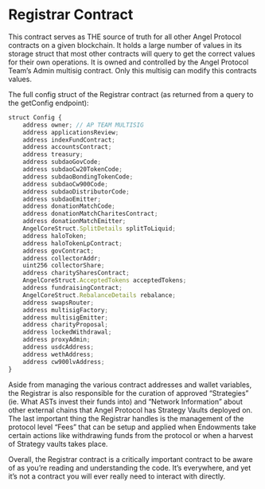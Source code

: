 # Registrar Contract

This contract serves as THE source of truth for all other Angel Protocol contracts on a given blockchain. It holds a large number of values in its storage struct that most other contracts will query to get the correct values for their own operations. It is owned and controlled by the Angel Protocol Team’s Admin multisig contract. Only this multisig can modify this contracts values.

The full config struct of the Registrar contract (as returned from a query to the getConfig endpoint):
```javascript
struct Config {
    address owner; // AP TEAM MULTISIG
    address applicationsReview;
    address indexFundContract;
    address accountsContract;
    address treasury;
    address subdaoGovCode;
    address subdaoCw20TokenCode;
    address subdaoBondingTokenCode;
    address subdaoCw900Code;
    address subdaoDistributorCode;
    address subdaoEmitter;
    address donationMatchCode;
    address donationMatchCharitesContract;
    address donationMatchEmitter;
    AngelCoreStruct.SplitDetails splitToLiquid;
    address haloToken;
    address haloTokenLpContract;
    address govContract;
    address collectorAddr;
    uint256 collectorShare;
    address charitySharesContract;
    AngelCoreStruct.AcceptedTokens acceptedTokens;
    address fundraisingContract;
    AngelCoreStruct.RebalanceDetails rebalance;
    address swapsRouter;
    address multisigFactory;
    address multisigEmitter;
    address charityProposal;
    address lockedWithdrawal;
    address proxyAdmin;
    address usdcAddress;
    address wethAddress;
    address cw900lvAddress;
}
```

Aside from managing the various contract addresses and wallet variables, the Registrar is also responsible for the curation of approved “Strategies” (ie. What ASTs invest their funds into) and “Network Information” about other external chains that Angel Protocol has Strategy Vaults deployed on.
The last important thing the Registrar handles is the management of the protocol level “Fees” that can be setup and applied when Endowments take certain actions like withdrawing funds from the protocol or when a harvest of Strategy vaults takes place.

Overall, the Registrar contract is a critically important contract to be aware of as you’re reading and understanding the code. It’s everywhere, and yet it’s not a contract you will ever really need to interact with directly.